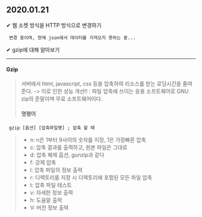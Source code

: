 ## 2020.01.21
&#10004; 웹 소켓 방식을 HTTP 방식으로 변경하기 

     변경 중이며, 현재 json에서 데이터를 가져오지 못하는 중...

&#10004; gzip에 대해 알아보기

---

#### Gzip
>
> 서버에서 html, javascript, css 등을 압축하여 리소스를 받는 로딩시간을 줄여준다.
>   -> 이로 인한 성능 개선!!
> : 파일 압축에 쓰이는 응용 소프트웨어로 GNU zip의 준말이며 무료 소프트웨어이다.
> #### 명령어
```
 gzip [옵션] [압축파일명] ; 압축 할 때
```
> - n: n은 1부터 9사이의 숫자를 지정, 1은 가장빠른 압축
> - c: 압축 결과를 출력하고, 원본 파일은 그대로
> - d: 압축 해제 옵션, gunzip과 같다
> - f: 강제 압축
> - l: 압축 파일의 정보 출력
> - r: 디렉토리를 지정 시 디렉토리에 포함된 모든 파일 압축
> - t: 압축 파일 테스트
> - v: 자세한 정보 출력
> - h: 도움말 출력
> - V: 버전 정보 출력
>
> #### 
